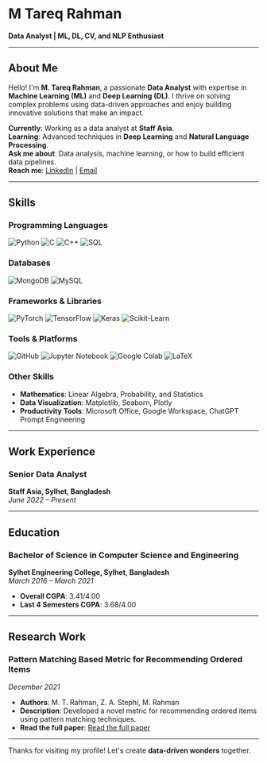 # M Tareq Rahman  
**Data Analyst | ML, DL, CV, and NLP Enthusiast**  

---

## About Me  
Hello! I'm **M. Tareq Rahman**, a passionate **Data Analyst** with expertise in **Machine Learning (ML)** and **Deep Learning (DL)**. I thrive on solving complex problems using data-driven approaches and enjoy building innovative solutions that make an impact.  

 **Currently**: Working as a data analyst at **Staff Asia**.  
 **Learning**: Advanced techniques in **Deep Learning** and **Natural Language Processing**.  
 **Ask me about**: Data analysis, machine learning, or how to build efficient data pipelines.  
 **Reach me**: [LinkedIn](https://www.linkedin.com/in/m-tareq-rahman/) | [Email](mailto:m.tareq@sec.ac.bd)  

---

## Skills  

### **Programming Languages**  
![Python](https://img.shields.io/badge/Python-3776AB?style=for-the-badge&logo=python&logoColor=white)
![C](https://img.shields.io/badge/C-A8B9CC?style=for-the-badge&logo=c&logoColor=white)
![C++](https://img.shields.io/badge/C%2B%2B-00599C?style=for-the-badge&logo=c%2B%2B&logoColor=white)
![SQL](https://img.shields.io/badge/SQL-4479A1?style=for-the-badge&logo=mysql&logoColor=white)

### **Databases**  
![MongoDB](https://img.shields.io/badge/MongoDB-47A248?style=for-the-badge&logo=mongodb&logoColor=white)
![MySQL](https://img.shields.io/badge/MySQL-4479A1?style=for-the-badge&logo=mysql&logoColor=white)

### **Frameworks & Libraries**  
![PyTorch](https://img.shields.io/badge/PyTorch-EE4C2C?style=for-the-badge&logo=pytorch&logoColor=white)
![TensorFlow](https://img.shields.io/badge/TensorFlow-FF6F00?style=for-the-badge&logo=tensorflow&logoColor=white)
![Keras](https://img.shields.io/badge/Keras-D00000?style=for-the-badge&logo=keras&logoColor=white)
![Scikit-Learn](https://img.shields.io/badge/Scikit_Learn-F7931E?style=for-the-badge&logo=scikit-learn&logoColor=white)

### **Tools & Platforms**  
![GitHub](https://img.shields.io/badge/GitHub-181717?style=for-the-badge&logo=github&logoColor=white)
![Jupyter Notebook](https://img.shields.io/badge/Jupyter-F37626?style=for-the-badge&logo=jupyter&logoColor=white)
![Google Colab](https://img.shields.io/badge/Google_Colab-F9AB00?style=for-the-badge&logo=google-colab&logoColor=white)
![LaTeX](https://img.shields.io/badge/LaTeX-008080?style=for-the-badge&logo=latex&logoColor=white)

### **Other Skills**  
- **Mathematics**: Linear Algebra, Probability, and Statistics  
- **Data Visualization**: Matplotlib, Seaborn, Plotly  
- **Productivity Tools**: Microsoft Office, Google Workspace, ChatGPT Prompt Engineering  

---

## Work Experience  

### **Senior Data Analyst**  
**Staff Asia, Sylhet, Bangladesh**  
*June 2022 – Present* 

---

## Education  

### **Bachelor of Science in Computer Science and Engineering**  
**Sylhet Engineering College, Sylhet, Bangladesh**  
*March 2016 – March 2021*  
- **Overall CGPA**: 3.41/4.00  
- **Last 4 Semesters CGPA**: 3.68/4.00  

---

## Research Work  

### **Pattern Matching Based Metric for Recommending Ordered Items**  
*December 2021*  
- **Authors**: M. T. Rahman, Z. A. Stephi, M. Rahman  
- **Description**: Developed a novel metric for recommending ordered items using pattern matching techniques.  
- **Read the full paper**: [Read the full paper](https://ieeexplore.ieee.org/abstract/document/9718931)

---

Thanks for visiting my profile! Let's create **data-driven wonders** together.  
